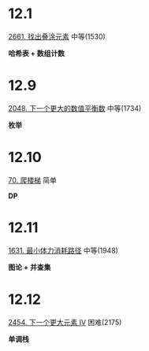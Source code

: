 12.1
=====
[2661. 找出叠涂元素](https://leetcode.cn/problems/first-completely-painted-row-or-column/)   中等(1530)

**哈希表 + 数组计数**

12.9
=====
[2048. 下一个更大的数值平衡数](https://leetcode.cn/problems/next-greater-numerically-balanced-number/) 中等(1734)

**枚举**

12.10
=====
[70. 爬楼梯](https://leetcode.cn/problems/climbing-stairs/) 简单

**DP**

12.11
=====
[1631. 最小体力消耗路径](https://leetcode.cn/problems/path-with-minimum-effort/) 中等(1948)

**图论 + 并查集**

12.12
=====
[2454. 下一个更大元素 IV](https://leetcode.cn/problems/next-greater-element-iv/) 困难(2175)

**单调栈**
